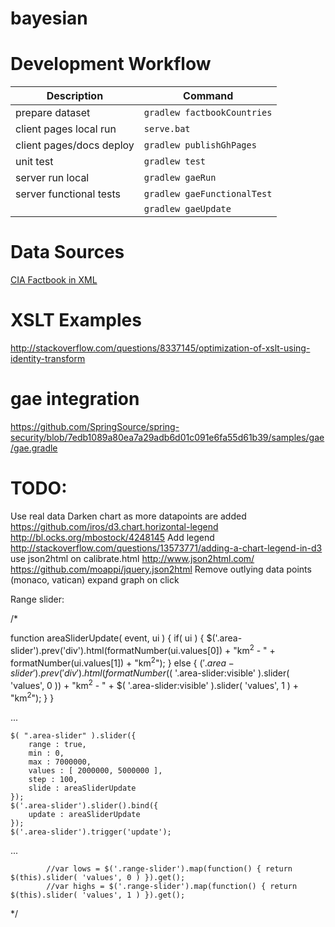 bayesian
========


Development Workflow
=========

| Description               | Command                         |
| ------------------------- |---------------------------------|
| prepare dataset           | ```gradlew factbookCountries``` |
| client pages local run    | ```serve.bat```                 |
| client pages/docs deploy  | ```gradlew publishGhPages```    |
| unit test                 | ```gradlew test```              |
| server run local          | ```gradlew gaeRun```            |
| server functional tests   | ```gradlew gaeFunctionalTest``` |
|                           | ```gradlew gaeUpdate```         |




Data Sources
=========
[CIA Factbook in XML](http://jmatchparser.sourceforge.net/factbook/)

XSLT Examples
=========
http://stackoverflow.com/questions/8337145/optimization-of-xslt-using-identity-transform


gae integration
========
https://github.com/SpringSource/spring-security/blob/7edb1089a80ea7a29adb6d01c091e6fa55d61b39/samples/gae/gae.gradle



TODO:
=========
Use real data
Darken chart as more datapoints are added
    https://github.com/iros/d3.chart.horizontal-legend
    http://bl.ocks.org/mbostock/4248145
Add legend
    http://stackoverflow.com/questions/13573771/adding-a-chart-legend-in-d3
use json2html on calibrate.html
    http://www.json2html.com/
    https://github.com/moappi/jquery.json2html
Remove outlying data points (monaco, vatican)
expand graph on click


Range slider:

/*

<div class="range"></div>
<div class="range-slider area-slider"></div>

function areaSliderUpdate( event, ui ) {
    if( ui ) {
        $('.area-slider').prev('div').html(formatNumber(ui.values[0]) + "km<sup>2</sup> - " + formatNumber(ui.values[1]) + "km<sup>2</sup>");
    } else {
        $('.area-slider').prev('div').html(formatNumber($( '.area-slider:visible' ).slider( 'values', 0 )) + "km<sup>2</sup> - "  + $( '.area-slider:visible' ).slider( 'values', 1 ) + "km<sup>2</sup>");
    }
}


...



    $( ".area-slider" ).slider({
        range : true,
        min : 0,
        max : 7000000,
        values : [ 2000000, 5000000 ],
        step : 100,
        slide : areaSliderUpdate
    });
    $('.area-slider').slider().bind({
        update : areaSliderUpdate
    });
    $('.area-slider').trigger('update');

...

            //var lows = $('.range-slider').map(function() { return $(this).slider( 'values', 0 ) }).get();
            //var highs = $('.range-slider').map(function() { return $(this).slider( 'values', 1 ) }).get();

*/
